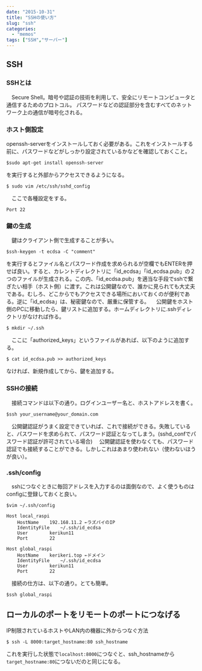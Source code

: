 ```yaml
---
date: "2015-10-31"
title: "SSHの使い方"
slug: "ssh"
categories:
  - "memos"
tags: ["SSH","サーバー"]
---
```

## SSH  


### SSHとは  

　Secure Shell。暗号や認証の技術を利用して、安全にリモートコンピュータと通信するためのプロトコル。 パスワードなどの認証部分を含むすべてのネットワーク上の通信が暗号化される。
<!--more-->


### ホスト側設定  

openssh-serverをインストールしておく必要がある。これをインストールする前に、パスワードなどがしっかり設定されているかなどを確認しておくこと。

    $sudo apt-get install openssh-server

を実行すると外部からアクセスできるようになる。

    $ sudo vim /etc/ssh/sshd_config

　ここで各種設定をする。

    Port 22



### 鍵の生成  

　鍵はクライアント側で生成することが多い。

    $ssh-keygen -t ecdsa -C "comment"

を実行するとファイル名とパスワード作成を求められるが空欄でもENTERを押せば良い。すると、カレントディレクトリに「id_ecdsa」「id_ecdsa.pub」の２つのファイルが生成される。この内、「id_ecdsa.pub」を適当な手段でsshで繋ぎたい相手（ホスト側）に渡す。これは公開鍵なので、誰かに見られても大丈夫である。むしろ、どこからでもアクセスできる場所においておくのが便利である。逆に「id_ecdsa」は、秘密鍵なので、厳重に保管する。
　公開鍵をホスト側のPCに移動したら、鍵リストに追加する。ホームディレクトリに.sshディレクトリがなければ作る。

    $ mkdir ~/.ssh

　ここに「authorized_keys」というファイルがあれば、以下のように追加する。

    $ cat id_ecdsa.pub >> authorized_keys

なければ、新規作成してから、鍵を追加する。


### SSHの接続  

　接続コマンドは以下の通り。ログインユーザー名と、ホストアドレスを書く。

    $ssh your_username@your_domain.com

　公開鍵認証がうまく設定できていれば、これで接続ができる。失敗していると、パスワードを求められて、パスワード認証となってしまう。(sshd_confでパスワード認証が許可されている場合)
　公開鍵認証を使わなくても、パスワード認証でも接続することができる。しかしこれはあまり使われない（使わないほうが良い）。


### .ssh/config  

　sshにつなぐときに毎回アドレスを入力するのは面倒なので、よく使うものはconfigに登録しておくと良い。


    $vim ~/.ssh/config
    
    Host local_raspi
    	HostName	192.168.11.2 ←ラズパイのIP
    	IdentityFile	~/.ssh/id_ecdsa
    	User		kerikun11
    	Port		22
    
    Host global_raspi
    	HostName	kerikeri.top ←ドメイン
    	IdentityFile	~/.ssh/id_ecdsa
    	User		kerikun11
    	Port		22


　接続の仕方は、以下の通り。とても簡単。

    $ssh global_raspi

## ローカルのポートをリモートのポートにつなげる

IP制限されているホストやLAN内の機器に外からつなぐ方法

	$ ssh -L 8000:target_hostname:80 ssh_hostname

これを実行した状態で`localhost:8000`につなぐと、ssh_hostnameから`target_hostname:80`につないだのと同じになる。
